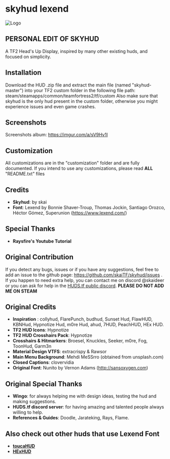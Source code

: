 # skyhud lexend
![Logo](https://i.imgur.com/FEkpfLP.png)

## PERSONAL EDIT OF SKYHUD

A TF2 Head's Up Display, inspired by many other existing huds, and focused on simplicity.

## Installation
Download the HUD .zip file and extract the main file (named "skyhud-master") into your TF2 custom folder in the following file path: steam/steamapps/common/teamfortress2/tf/custom
Also make sure that skyhud is the only hud present in the custom folder, otherwise you might experience issues and even game crashes.

## Screenshots
Screenshots album: https://imgur.com/a/sV9Hv1I

## Customization
All customizations are in the "customization" folder and are fully documented. If you intend to use any customizations, please read **ALL** "README.txt" files

## Credits
- **Skyhud**: by skai
- **Font**: Lexend by Bonnie Shaver-Troup, Thomas Jockin, Santiago Orozco, Héctor Gómez, Superunion  (https://www.lexend.com/)

## Special Thanks
- **Raysfire's Youtube Tutorial**

## Original Contribution
If you detect any bugs, issues or if you have any suggestions, feel free to add an issue to the github page: https://github.com/skaiTF/skyhud/issues .
If you happen to need extra help, you can contact me on discord @skaideer or you can ask for help in the [HUDS.tf public discord](http://discord.huds.tf/). **PLEASE DO NOT ADD ME ON STEAM**

## Original Credits
- **Inspiration** : collyhud, FlarePunch, budhud, Sunset Hud, FlawHUD, KBNHud, Hypnotize Hud, m0re Hud, ahud, 7HUD, PeachHUD, HEx HUD.
- **TF2 HUD Icons**: Hypnotize
- **TF2 HUD Crosshairs Pack**: Hypnotize
- **Crosshairs & Hitmarkers**: Broesel, Knuckles, Seeker, m0re, Fog, ToonHud, Garm3n
- **Material Design VTFS**: extracrispy & Rawsor
- **Main Menu Background**: Mehdi MeSSrro (obtained from unsplash.com)
- **Closed Captions**: clovervidia
- **Original Font**: Nunito by Vernon Adams (http://sansoxygen.com)

## Original Special Thanks
- **Wingo**: for always helping me with design ideas, testing the hud and making suggestions.
- **HUDS.tf discord server**: for having amazing and talented people always willing to help.
- **References & Guides**: Doodle, Jarateking, Rays, Flame.

## Also check out other huds that use Lexend Font
- **[toucaHUD](https://github.com/toucaknight/toucaHUD)**
- **[HExHUD](https://github.com/Hypnootize/hexhud)**
